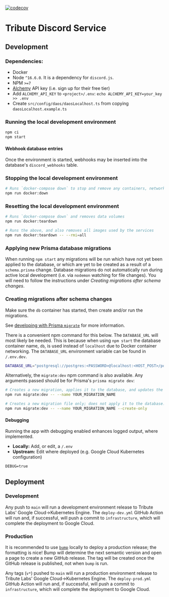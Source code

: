 [![codecov](https://codecov.io/gh/openlawteam/tribute-discord-service/branch/main/graph/badge.svg?token=1SM8FCMIQ6)](https://codecov.io/gh/openlawteam/tribute-discord-service)

# Tribute Discord Service

## Development

### Dependencies:

- Docker
- Node `^16.6.0`. It is a dependency for `discord.js`.
- NPM `>=7`
- [Alchemy](https://www.alchemy.com) API key (i.e. sign up for their free tier)
- Add `ALCHEMY_API_KEY` to `<project>/.env`: `echo ALCHEMY_API_KEY=your_key >> .env`
- Create `src/config/daos/daosLocalhost.ts` from copying `daosLocalhost.example.ts`

### Running the local development environment

```sh
npm ci
npm start
```

#### Webhook database entries

Once the environment is started, webhooks may be inserted into the database's `discord_webhooks` table.

### Stopping the local development environment

```sh
# Runs `docker-compose down` to stop and remove any containers, networks
npm run docker:down
```

### Resetting the local development environment

```sh
# Runs `docker-compose down` and removes data volumes
npm run docker:teardown

# Runs the above, and also removes all images used by the services
npm run docker:teardown -- --rmi=all
```

### Applying new Prisma database migrations

When running `npm start` any migrations will be run which have not yet been applied to the database, or which are yet to be created as a result of a `schema.prisma` change. Database migrations do not automatically run during active local development (i.e. via `nodemon` watching for file changes). You will need to follow the instructions under _Creating migrations after schema changes_.

### Creating migrations after schema changes

Make sure the `db` container has started, then create and/or run the migrations.

See [developing with Prisma `migrate`](https://www.prisma.io/docs/guides/database/developing-with-prisma-migrate) for more information.

There is a convenient npm command for this below. The `DATABASE_URL` will most likely be needed. This is because when using `npm start` the database container name, `db`, is used instead of `localhost` due to Docker container networking. The `DATABASE_URL` environment variable can be found in `/.env.dev`.

```sh
DATABASE_URL="postgresql://postgres:<PASSWORD>@localhost:<HOST_POST>/postgres" npm run docker:migrate:dev
```

Alternatively, the `migrate:dev` npm command is also available. Any arguments passed should be for Prisma's `prisma migrate dev`:

```sh
# Creates a new migration, applies it to the database, and updates the generated Prisma Client
npm run migrate:dev -- --name YOUR_MIGRATION_NAME

# Creates a new migration file only; does not apply it to the database.
npm run migrate:dev -- --name YOUR_MIGRATION_NAME --create-only
```

#### Debugging

Running the app with debugging enabled enhances logged output, where implemented.

- **Locally:** Add, or edit, a `/.env`
- **Upstream:** Edit where deployed (e.g. Google Cloud Kubernetes configuration)

```
DEBUG=true
```

## Deployment

### Development

Any push to `main` will run a development environment release to Tribute Labs' Google Cloud->Kubernetes Engine. The `deploy-dev.yml` GitHub Action will run and, if successful, will push a commit to `infrastructure`, which will complete the deployment to Google Cloud.

### Production

It is recommended to use [`bump`](https://github.com/mroth/bump) locally to deploy a production release; the formatting is nice! Bump will determine the next semantic version and open a page to create a new GitHub release. The tag will be created once the GitHub release is published, not when `bump` is run.

Any tags (`v*`) pushed to `main` will run a production environment release to Tribute Labs' Google Cloud->Kubernetes Engine. The `deploy-prod.yml` GitHub Action will run and, if successful, will push a commit to `infrastructure`, which will complete the deployment to Google Cloud.
